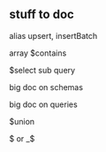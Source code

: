 stuff to doc
---


alias upsert, insertBatch

array $contains

$select sub query

big doc on schemas

big doc on queries

$union


$ or _$